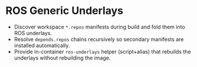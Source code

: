 # ROS Generic Underlays

- Discover workspace `*.repos` manifests during build and fold them into ROS underlays.
- Resolve `depends.repos` chains recursively so secondary manifests are installed automatically.
- Provide in-container `ros-underlays` helper (script+alias) that rebuilds the underlays without rebuilding the image.
